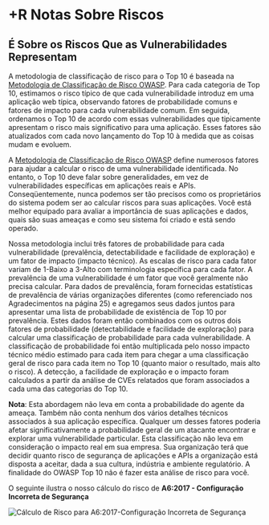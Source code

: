 # +R Notas Sobre Riscos

## É Sobre os Riscos Que as Vulnerabilidades Representam

A metodologia de classificação de risco para o Top 10 é baseada na [Metodologia de Classificação de Risco OWASP](https://wiki.owasp.org/index.php/OWASP_Risk_Rating_Methodology). Para cada categoria de Top 10, estimamos o risco típico de que cada vulnerabilidade introduz em uma aplicação web típica, observando fatores de probabilidade comuns e fatores de impacto para cada vulnerabilidade comum. Em seguida, ordenamos o Top 10 de acordo com essas vulnerabilidades que tipicamente apresentam o risco mais significativo para uma aplicação. Esses fatores são atualizados com cada novo lançamento do Top 10 à medida que as coisas mudam e evoluem.

A [Metodologia de Classificação de Risco OWASP](https://wiki.owasp.org/index.php/OWASP_Risk_Rating_Methodology) define numerosos fatores para ajudar a calcular o risco de uma vulnerabilidade identificada. No entanto, o Top 10 deve falar sobre generalidades, em vez de vulnerabilidades específicas em aplicações reais e APIs. Conseqüentemente, nunca podemos ser tão precisos como os proprietários do sistema podem ser ao calcular riscos para suas aplicações. Você está melhor equipado para avaliar a importância de suas aplicações e dados, quais são suas ameaças e como seu sistema foi criado e está sendo operado.

Nossa metodologia inclui três fatores de probabilidade para cada vulnerabilidade (prevalência, detectabilidade e facilidade de exploração) e um fator de impacto (impacto técnico). As escalas de risco para cada fator variam de 1-Baixo a 3-Alto com terminologia específica para cada fator. A prevalência de uma vulnerabilidade é um fator que você geralmente não precisa calcular. Para dados de prevalência, foram fornecidas estatísticas de prevalência de várias organizações diferentes (como referenciado nos Agradecimentos na página 25) e agregamos seus dados juntos para apresentar uma lista de probabilidade de existência de Top 10 por prevalência. Estes dados foram então combinados com os outros dois fatores de probabilidade (detectabilidade e facilidade de exploração) para calcular uma classificação de probabilidade para cada vulnerabilidade. A classificação de probabilidade foi então multiplicada pelo nosso impacto técnico médio estimado para cada item para chegar a uma classificação geral de risco para cada item no Top 10 (quanto maior o resultado, mais alto o risco). A detecção, a facilidade de exploração e o impacto foram calculados a partir da análise de CVEs relatados que foram associados a cada uma das categorias do Top 10.

**Nota**: Esta abordagem não leva em conta a probabilidade do agente da ameaça. Também não conta nenhum dos vários detalhes técnicos associados à sua aplicação específica. Qualquer um desses fatores poderia afetar significativamente a probabilidade geral de um atacante encontrar e explorar uma vulnerabilidade particular. Esta classificação não leva em consideração o impacto real em sua empresa. Sua organização terá que decidir quanto risco de segurança de aplicações e APIs a organização está disposta a aceitar, dada a sua cultura, indústria e ambiente regulatório. A finalidade do OWASP Top 10 não é fazer esta análise de risco para você.

O seguinte ilustra o nosso cálculo do risco de **A6:2017 - Configuração Incorreta de Segurança**

![Cálculo de Risco para A6:2017-Configuração Incorreta de Segurança](images/0xc0-risk-explanation.png)

